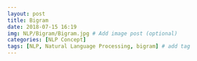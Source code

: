 ```yaml
---
layout: post
title: Bigram
date: 2018-07-15 16:19
img: NLP/Bigram/Bigram.jpg # Add image post (optional)
categories: [NLP Concept] 
tags: [NLP, Natural Language Processing, bigram] # add tag
---
```


